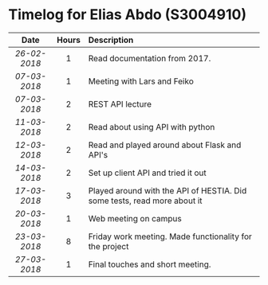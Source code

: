 # Timelog for Elias Abdo (S3004910)

| Date         |   Hours     | Description                                                                                                        |
| :---:        |       :---: | :---                                                                                                               |
| *26-02-2018* | 1 | Read documentation from 2017.                                     |
| *07-03-2018* | 1 | Meeting with Lars and Feiko
| *07-03-2018* | 2 | REST API lecture                                                                                        |
| *11-03-2018* | 2 | Read about using API with python|
| *12-03-2018* | 2 | Read and played around about Flask and API's|
| *14-03-2018* | 2 | Set up client API and tried it out |
| *17-03-2018* | 3 | Played around with the API of HESTIA. Did some tests, read more about it
| *20-03-2018* | 1 | Web meeting on campus
| *23-03-2018* | 8 | Friday work meeting. Made functionality for the project|
| *27-03-2018* | 1 | Final touches and short meeting.
